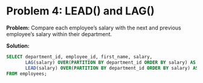 # Problem 4: LEAD() and LAG()

**Problem:** Compare each employee’s salary with the next and previous employee’s salary within their department.

**Solution:**
```sql
SELECT department_id, employee_id, first_name, salary,
       LAG(salary) OVER(PARTITION BY department_id ORDER BY salary) AS previous_salary,
       LEAD(salary) OVER(PARTITION BY department_id ORDER BY salary) AS next_salary
FROM employees;
